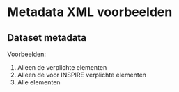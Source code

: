 # Metadata XML voorbeelden

## Dataset metadata

Voorbeelden:
1. Alleen de verplichte elementen
2. Alleen de voor INSPIRE verplichte elementen  
3. Alle elementen 

